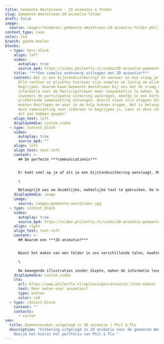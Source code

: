 ```yaml
---
title: Gemeente Amstelveen - 2D animatie & folder
slug: Gemeente-Amstelveen-2d-animatie-folder
draft: false
image:
  source: images/thumbnail-gemeente-amstelveen-2d-animatie-folder-phil-en-flo-1-1.png
content_type: case
color: red
branch: goede-doelen
blocks:
  - type: hero_block
    align: left
    video:
      autoplay: true
      source_mp4: https://video.philenflo.nl/video/2D-animatie-gemeente-bijstandsuitkering.mp4
    title: "***Een complex onderwerp uitleggen met 2D animatie***"
    content: Wat is een bijstandsuitkering? En wanneer en hoe vraag je deze aan?
      Alle rechten en plichten hierover zijn complex en lastig om allemaal te
      begrijpen. Daarom kwam Gemeente Amstelveen bij ons met de vraag om
      informatie over de Participatiewet meer toegankelijk te maken. Nadat
      inwoners de participatie uitkering aanvragen, moeten ze een korte,
      prikkelende samenvatting ontvangen. Hierin staan alle stappen die ze
      moeten doorlopen en waar ze om hulp kunnen vragen. Het is belangrijk dat
      deze samenvatting voor iedereen te begrijpen is. Lees in deze case hoe we
      dit aan hebben gepakt!
    align_text: left
    displaymedia: custom_video
  - type: content_block
    video:
      autoplay: true
      source_mp4: ""
    align: left
    align_text: text-left
    content: >-
      ## De perfecte ***communicatiemix***


      Er komt veel op je af als je een bijstandsuitkering aanvraagt. Maar het is wel noodzakelijk om alles goed te regelen. Fijn dus als je alle informatie over de rechten en plichten gemakkelijk op kunt zoeken. Om de informatie toegankelijk uit te leggen, besloten we samen met de Gemeente Amstelveen om dit te verpakken in een folder met een bijpassende [2D animatie](https://www.philenflo.nl/2d-animatie/). \

      \

      Belangrijk was om duidelijke, makkelijke taal te gebruiken. De tekst wordt ondersteund met verbeeldende, grafische elementen in de stijl van de Gemeente Amstelveen. Om de toegankelijkheid verder te vergroten, is de folder gemaakt in het Nederlands en vertaald naar het Arabisch, Turks, Farsi, Tigrinya en Engels.
    displaymedia: image
    image:
      source: images/gemeente-amstelveen.jpg
  - type: content_block
    video:
      autoplay: true
      source_mp4: https://video.philenflo.nl/video/2D-animatie-gemeente-amstelveen-bijstandsuitkering1.mp4
    align: right
    align_text: text-left
    content: >-
      ## Waarom een ***2D animatie?***


      Naast het maken van een folder in zes verschillende talen, maakten we ook een 2D animatie. Een 2D animatie biedt de mogelijkheid om informatie laagdrempelig uitleggen. Het werkt beter dan een platte tekst of stilstaande illustratie. \

      \

      De bewegende illustraties zonder diepte, maken de informatie levendiger en daardoor toegankelijker. En de combinatie met [voice-over](https://www.philenflo.nl/kennisbank/wat-is-een-voice-over/), muziek en geluid zorgt ervoor dat de doelgroep de boodschap beter onthoudt.
    displaymedia: custom_video
    cta:
      url: https://www.philenflo.nl/oplossingen/animatie-laten-maken/
      text: Meer weten over animaties?
      type: button
      color: red
  - type: contact_block
    content: ""
    contacts:
      - victor
seo:
  title: Gemeentezaken uitgelegd in 2D animatie | Phil & Flo
  description: "Uitkering uitgelegd in 2D animatie voor de gemeente Amstelveen |
    Bekijk het hierin het portfolio van Phil & Flo "
---
```

